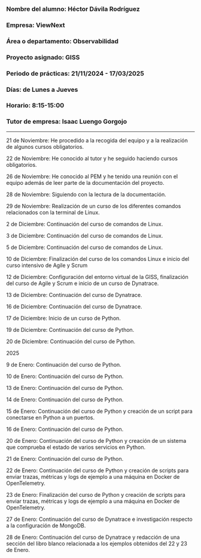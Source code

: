### Nombre del alumno: Héctor Dávila Rodríguez

### Empresa: ViewNext

### Área o departamento: Observabilidad

### Proyecto asignado: GISS

### Periodo de prácticas: 21/11/2024 - 17/03/2025

### Días: de Lunes a Jueves

### Horario: 8:15-15:00

### Tutor de empresa: Isaac Luengo Gorgojo

---------------------------------------------------------------------------------------------

21 de Noviembre: He procedido a la recogida del equipo y a la realización de algunos cursos obligatorios.

22 de Noviembre: He conocido al tutor y he seguido haciendo cursos obligatorios.

26 de Noviembre: He conocido al PEM y he tenido una reunión con el equipo además de leer parte de la documentación del proyecto.

28 de Noviembre: Siguiendo con la lectura de la documentación.

29 de Noviembre: Realización de un curso de los diferentes comandos relacionados con la terminal de Linux.

2 de Diciembre: Continuación del curso de comandos de Linux.

3 de Diciembre: Continuación del curso de comandos de Linux.

5 de Diciembre: Continuación del curso de comandos de Linux.

10 de Diciembre: Finalización del curso de los comandos Linux e inicio del curso intensivo de Agile y Scrum

12 de Diciembre: Configuración del entorno virtual de la GISS, finalización del curso de Agile y Scrum e inicio de un curso de Dynatrace.

13 de Diciembre: Continuación del curso de Dynatrace.

16 de Diciembre: Continuación del curso de Dynatrace.

17 de Diciembre: Inicio de un curso de Python.

19 de Diciembre: Continuación del curso de Python.

20 de Diciembre: Continuación del curso de Python.



2025

9 de Enero: Continuación del curso de Python.

10 de Enero: Continuación del curso de Python.

13 de Enero: Continuación del curso de Python.

14 de Enero: Continuación del curso de Python.

15 de Enero: Continuación del curso de Python y creación de un script para conectarse en Python a un puertos.

16 de Enero: Continuación del curso de Python.

20 de Enero: Continuación del curso de Python y creación de un sistema que comprueba el estado de varios servicios en Python.

21 de Enero: Continuación del curso de Python.

22 de Enero: Continuación del curso de Python y creación de scripts para enviar trazas, métricas y logs de ejemplo a una máquina en Docker 
de OpenTelemetry.

23 de Enero: Finalización del curso de Python y creación de scripts para enviar trazas, métricas y logs de ejemplo a una máquina en Docker 
de OpenTelemetry.

27 de Enero: Continuación del curso de Dynatrace e investigación respecto a la configuración de MongoDB.

28 de Enero: Continuación del curso de Dynatrace y redacción de una sección del libro blanco relacionada a los ejemplos obtenidos del 22 y 23 de Enero.
